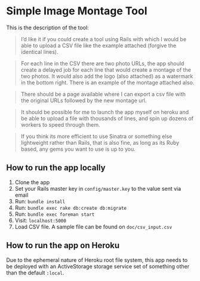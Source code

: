 # Simple Image Montage Tool

This is the description of the tool:

> I’d like it if you could create a tool using Rails with which I would be able to upload a CSV file like the example attached (forgive the identical lines).

> For each line in the CSV there are two photo URLs, the app should create a delayed job for each line that would create a montage of the two photos. It would also add the logo (also attached) as a watermark in the bottom right. There is an example of the montage attached also.

> There should be a page available where I can export a csv file with the original URLs followed by the new montage url.

> It should be possible for me to launch the app myself on heroku and be able to upload a file with thousands of lines, and spin up dozens of workers to speed through them.

> If you think its more efficient to use Sinatra or something else lightweight rather than Rails, that is also fine, as long as its Ruby based, any gems you want to use is up to you.

## How to run the app locally

1. Clone the app
2. Set your Rails master key in `config/master.key` to the value sent via email
3. Run: `bundle install`
4. Run: `bundle exec rake db:create db:migrate`
5. Run: `bundle exec foreman start`
6. Visit: `localhost:5000`
7. Load CSV file. A sample file can be found on `doc/csv_input.csv`

## How to run the app on Heroku

Due to the ephemeral nature of Heroku root file system, this app needs to be deployed with an ActiveStorage storage service set of something other than the default `:local`.
